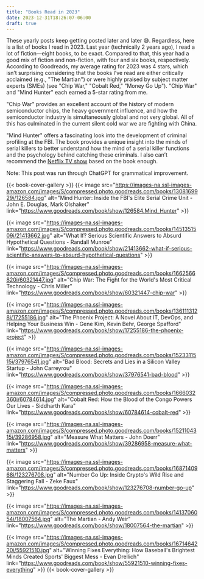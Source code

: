 ```yaml
---
title: "Books Read in 2023"
date: 2023-12-31T18:26:07-06:00
draft: true
---
```


These yearly posts keep getting posted later and later 😅. Regardless, here is a list of books I read in 2023. Last year (technically 2 years ago), I read a lot of fiction—eight books, to be exact. Compared to that, this year had a good mix of fiction and non-fiction, with four and six books, respectively. According to Goodreads, my average rating for 2023 was 4 stars, which isn’t surprising considering that the books I’ve read are either critically acclaimed (e.g., "The Martian") or were highly praised by subject matter experts (SMEs) (see "Chip War," "Cobalt Red," "Money Go Up"). "Chip War" and "Mind Hunter" each earned a 5-star rating from me.

"Chip War" provides an excellent account of the history of modern semiconductor chips, the heavy government influence, and how the semiconductor industry is simultaneously global and not very global. All of this has culminated in the current silent cold war we are fighting with China.

"Mind Hunter" offers a fascinating look into the development of criminal profiling at the FBI. The book provides a unique insight into the minds of serial killers to better understand how the mind of a serial killer functions and the psychology behind catching these criminals. I also can’t recommend the [Netflix TV show](https://www.imdb.com/title/tt5290382/) based on the book enough.

Note: This post was run through ChatGPT for grammatical improvement.

{{< book-cover-gallery >}}
{{< image src="https://images-na.ssl-images-amazon.com/images/S/compressed.photo.goodreads.com/books/1308169929i/126584.jpg" alt="Mind Hunter: Inside the FBI's Elite Serial Crime Unit - John E. Douglas, Mark Olshaker" link="https://www.goodreads.com/book/show/126584.Mind_Hunter" >}}

{{< image src="https://images-na.ssl-images-amazon.com/images/S/compressed.photo.goodreads.com/books/1451351509i/21413662.jpg" alt="What If? Serious Scientific Answers to Absurd Hypothetical Questions - Randall Munroe" link="https://www.goodreads.com/book/show/21413662-what-if-serious-scientific-answers-to-absurd-hypothetical-questions" >}}

{{< image src="https://images-na.ssl-images-amazon.com/images/S/compressed.photo.goodreads.com/books/1662566820i/60321447.jpg" alt="Chip War: The Fight for the World's Most Critical Technology - Chris Miller" link="https://www.goodreads.com/book/show/60321447-chip-war" >}}

{{< image src="https://images-na.ssl-images-amazon.com/images/S/compressed.photo.goodreads.com/books/1361113128i/17255186.jpg" alt="The Phoenix Project: A Novel About IT, DevOps, and Helping Your Business Win - Gene Kim, Kevin Behr, George Spafford" link="https://www.goodreads.com/book/show/17255186-the-phoenix-project" >}}

{{< image src="https://images-na.ssl-images-amazon.com/images/S/compressed.photo.goodreads.com/books/1523311515i/37976541.jpg" alt="Bad Blood: Secrets and Lies in a Silicon Valley Startup - John Carreyrou" link="https://www.goodreads.com/book/show/37976541-bad-blood" >}}

{{< image src="https://images-na.ssl-images-amazon.com/images/S/compressed.photo.goodreads.com/books/1666032360i/60784614.jpg" alt="Cobalt Red: How the Blood of the Congo Powers Our Lives - Siddharth Kara" link="https://www.goodreads.com/book/show/60784614-cobalt-red" >}}

{{< image src="https://images-na.ssl-images-amazon.com/images/S/compressed.photo.goodreads.com/books/1521104315i/39286958.jpg" alt="Measure What Matters - John Doerr" link="https://www.goodreads.com/book/show/39286958-measure-what-matters" >}}

{{< image src="https://images-na.ssl-images-amazon.com/images/S/compressed.photo.goodreads.com/books/1687140968i/123276708.jpg" alt="Number Go Up: Inside Crypto's Wild Rise and Staggering Fall - Zeke Faux" link="https://www.goodreads.com/book/show/123276708-number-go-up" >}}

{{< image src="https://images-na.ssl-images-amazon.com/images/S/compressed.photo.goodreads.com/books/1413706054i/18007564.jpg" alt="The Martian - Andy Weir" link="https://www.goodreads.com/book/show/18007564-the-martian" >}}

{{< image src="https://images-na.ssl-images-amazon.com/images/S/compressed.photo.goodreads.com/books/1671464220i/55921510.jpg" alt="Winning Fixes Everything: How Baseball's Brightest Minds Created Sports' Biggest Mess - Evan Drellich" link="https://www.goodreads.com/book/show/55921510-winning-fixes-everything" >}}
{{< book-cover-gallery >}}
